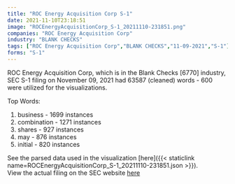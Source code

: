 ```yaml
---
title: "ROC Energy Acquisition Corp S-1"
date: 2021-11-10T23:18:51
image: "ROCEnergyAcquisitionCorp_S-1_20211110-231851.png"
companies: "ROC Energy Acquisition Corp"
industry: "BLANK CHECKS"
tags: ["ROC Energy Acquisition Corp","BLANK CHECKS","11-09-2021","S-1"]
forms: "S-1"
---
```

ROC Energy Acquisition Corp, which is in the Blank Checks [6770] industry, SEC S-1 filing on November 09, 2021 had 63587 (cleaned) words - 600 were utilized for the visualizations.

Top Words:
1. business - 1699 instances
2. combination - 1271 instances
3. shares - 927 instances
4. may - 876 instances
5. initial - 820 instances


See the parsed data used in the visualization [here]({{< staticlink name=ROCEnergyAcquisitionCorp_S-1_20211110-231851.json >}}).  
View the actual filing on the SEC website [here](https://www.sec.gov/Archives/edgar/data/1884516/0001104659-21-135914.txt)